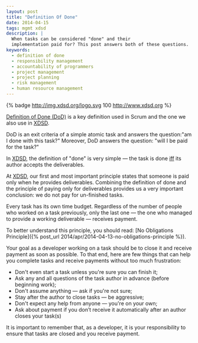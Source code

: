 ```yaml
---
layout: post
title: "Definition Of Done"
date: 2014-04-15
tags: mgmt xdsd
description: |
  When tasks can be considered "done" and their
  implementation paid for? This post answers both of these questions.
keywords:
  - definition of done
  - responsibility management
  - accountability of programmers
  - project management
  - project planning
  - risk management
  - human resource management
---
```


{% badge http://img.xdsd.org/logo.svg 100 http://www.xdsd.org %}

[Definition of Done (DoD)](https://www.scrum.org/Resources/Scrum-Glossary/Definition-of-Done) is a
key definition used in Scrum and the one we also use in [XDSD](http://www.xdsd.org).

DoD is an exit criteria of a simple atomic task and answers the question:"am I
done with this task?" Moreover, DoD answers the question: "will I be paid for
the task?"

In [XDSD](http://www.xdsd.org), the definition of "done" is very simple &mdash; the task is done
[iff](http://en.wikipedia.org/wiki/If_and_only_if)
its author accepts the deliverables.

<!--more-->

At [XDSD](http://www.xdsd.org), our first and most important principle states that someone is paid only
when he provides deliverables. Combining the definition of done and the
principle of paying only for deliverables provides us a very important
conclusion: we do not pay for un-finished tasks.

Every task has its own time budget. Regardless of the number of people who
worked on a task previously, only the last one &mdash; the one who managed to provide
a working deliverable &mdash; receives payment.

To better understand this principle, you should read:
[No Obligations Principle]({% post_url 2014/apr/2014-04-13-no-obligations-principle %}).

Your goal as a developer working on a task should be to close it and receive
payment as soon as possible. To that end, here are few things that can help you
complete tasks and receive payments without too much frustration:

 * Don't even start a task unless you're sure you can finish it;
 * Ask any and all questions of the task author in advance (before beginning work);
 * Don't assume anything &mdash; ask if you're not sure;
 * Stay after the author to close tasks &mdash; be aggressive;
 * Don't expect any help from anyone &mdash; you're on your own;
 * Ask about payment if you don’t receive it automatically after an author closes your task(s)

It is important to remember that, as a developer, it is your responsibility to
ensure that tasks are closed and you receive payment.
